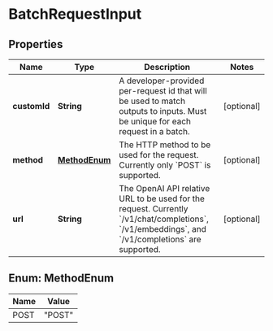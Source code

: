 # BatchRequestInput

## Properties
Name | Type | Description | Notes
------------ | ------------- | ------------- | -------------
**customId** | **String** | A developer-provided per-request id that will be used to match outputs to inputs. Must be unique for each request in a batch. |  [optional]
**method** | [**MethodEnum**](#MethodEnum) | The HTTP method to be used for the request. Currently only &#x60;POST&#x60; is supported. |  [optional]
**url** | **String** | The OpenAI API relative URL to be used for the request. Currently &#x60;/v1/chat/completions&#x60;, &#x60;/v1/embeddings&#x60;, and &#x60;/v1/completions&#x60; are supported. |  [optional]

<a name="MethodEnum"></a>
## Enum: MethodEnum
Name | Value
---- | -----
POST | &quot;POST&quot;
